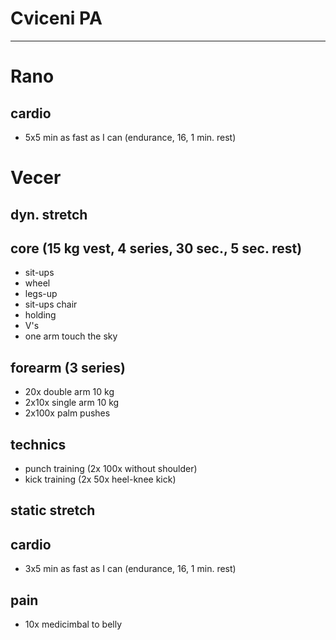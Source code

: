 # Cviceni PA
---
# Rano
## cardio
* 5x5 min as fast as I can (endurance, 16, 1 min. rest)
# Vecer
## dyn. stretch
## core (15 kg vest, 4 series, 30 sec., 5 sec. rest)
- sit-ups
- wheel
- legs-up
- sit-ups chair
- holding
- V's
- one arm touch the sky
## forearm (3 series)
- 20x double arm 10 kg
- 2x10x single arm 10 kg
- 2x100x palm pushes
## technics
- punch training (2x 100x without shoulder)
- kick training (2x 50x heel-knee kick)
## static stretch
## cardio
- 3x5 min as fast as I can (endurance, 16, 1 min. rest)
## pain
- 10x medicimbal to belly
